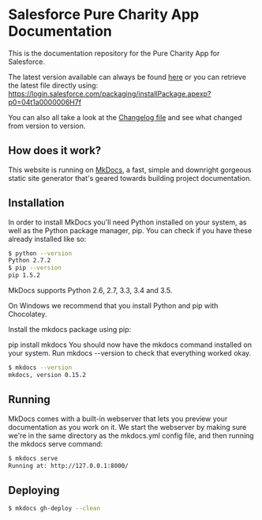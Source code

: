# Salesforce Pure Charity App Documentation

This is the documentation repository for the Pure Charity App for Salesforce.

The latest version available can always be found [here](http://salesforceinstall.purecharity.com) or you can retrieve the latest file directly using:  https://login.salesforce.com/packaging/installPackage.apexp?p0=04t1a0000006H7f 

You can also all take a look at the [Changelog file](CHANGELOG.md) and see what changed from version to version.

## How does it work?

This website is running on [MkDocs](http://www.mkdocs.org), a fast, simple and downright gorgeous static site generator that's geared towards building project documentation.

## Installation

In order to install MkDocs you'll need Python installed on your system, as well as the Python package manager, pip. You can check if you have these already installed like so:

```bash
$ python --version
Python 2.7.2
$ pip --version
pip 1.5.2
```

MkDocs supports Python 2.6, 2.7, 3.3, 3.4 and 3.5.

On Windows we recommend that you install Python and pip with Chocolatey.

Install the mkdocs package using pip:

pip install mkdocs
You should now have the mkdocs command installed on your system. Run mkdocs --version to check that everything worked okay.

```bash
$ mkdocs --version
mkdocs, version 0.15.2
```

## Running

MkDocs comes with a built-in webserver that lets you preview your documentation as you work on it. We start the webserver by making sure we're in the same directory as the mkdocs.yml config file, and then running the mkdocs serve command:

```bash
$ mkdocs serve
Running at: http://127.0.0.1:8000/
```

## Deploying

```bash
$ mkdocs gh-deploy --clean
```
